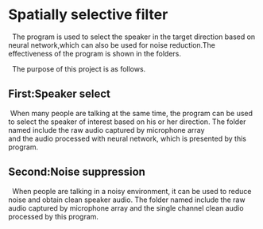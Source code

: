 # Spatially selective filter
&nbsp; The program is used to select the speaker in the target direction based on neural network,which can also be used for noise reduction.The effectiveness of the program is shown in the folders.

&nbsp; The purpose of this project is as follows.<br>


## First:Speaker select
 &nbsp;When many people are talking at the same time, the program can be used to select the speaker of interest based on his or her direction. The folder named <Speaker setect> include the raw audio captured by microphone array<br>
and the audio processed with neural network, which is presented by this program.


## Second:Noise suppression
&nbsp; When people are talking in a noisy environment, it can be used to reduce noise and obtain clean speaker audio. The folder named <NS> include the raw audio captured by microphone array and the single channel clean audio processed by this program.
